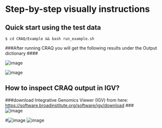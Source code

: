 # Step-by-step visually instructions  
## Quick start using the test data
```
$ cd CRAQ/Example && bash run_example.sh
```                           
 ###After running CRAQ you will get the following results under the Output dictionary ####    

![image](https://github.com/JiaoLaboratory/CRAQ/assets/65637958/9167e82d-7e6e-479c-b007-dde60a91ac10)
           
![image](https://github.com/JiaoLaboratory/CRAQ/assets/65637958/9406574c-762f-42af-a52e-0f7e5b61db60)



## How to inspect CRAQ output in IGV? 
###download Integrative Genomics Viewer (IGV) from here: https://software.broadinstitute.org/software/igv/download ###   
![image](https://github.com/JiaoLaboratory/CRAQ/assets/65637958/89bfca08-7d5d-4d2a-9153-31980d6b105f)  

#![image](https://github.com/JiaoLaboratory/CRAQ/assets/65637958/06b8482d-81f0-4f9c-8558-8fabda7b48a3)
![image](https://github.com/JiaoLaboratory/CRAQ/assets/65637958/e6caa9ce-af6d-455a-b53d-7ee1cd9d27aa)





